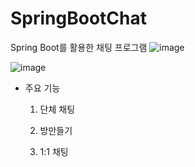 # SpringBootChat
Spring Boot를 활용한 채팅 프로그램
![image](https://user-images.githubusercontent.com/48818574/90377897-a4fc7e00-e0b3-11ea-8559-8d5813525b21.png)


![image](https://user-images.githubusercontent.com/48818574/90377936-b2196d00-e0b3-11ea-86d5-b9f0637fc5dc.png)

* 주요 기능 
   1. 단체 채팅  
   
   2. 방만들기
   
   3. 1:1 채팅
   
